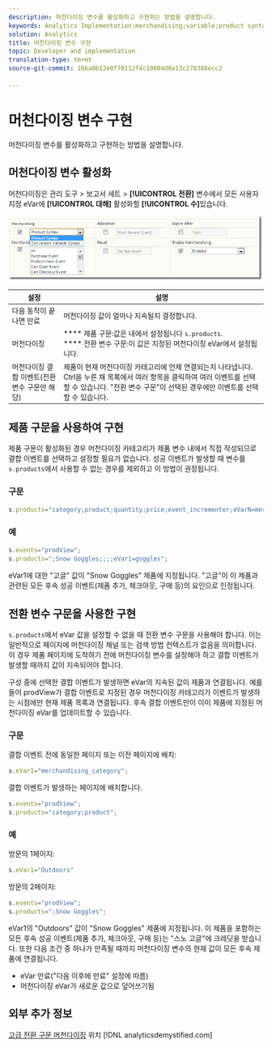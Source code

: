 ```yaml
---
description: 머천다이징 변수를 활성화하고 구현하는 방법을 설명합니다.
keywords: Analytics Implementation;merchandising;variable;product syntax;Conversion Variable Syntax;s.products
solution: Analytics
title: 머천다이징 변수 구현
topic: Developer and implementation
translation-type: tm+mt
source-git-commit: 16ba0b12e0f70112f4c10804d0a13c278388ecc2

---
```



# 머천다이징 변수 구현

머천다이징 변수를 활성화하고 구현하는 방법을 설명합니다.

## 머천다이징 변수 활성화

머천다이징은 관리 도구 &gt; 보고서 세트 &gt; **[!UICONTROL 전환]** 변수에서 모든 사용자 지정 eVar에 **[!UICONTROL 대해]** 활성화할 **[!UICONTROL 수]**&#x200B;있습니다.

![](assets/merch-enable.png)

| 설정 | 설명 |
|--- |--- |
| 다음 동작이 끝나면 만료 | 머천다이징 값이 얼마나 지속될지 결정합니다. |
| 머천다이징 | **** 제품 구문:값은 내에서 설정됩니다 `s.products`.<br>**** 전환 변수 구문:이 값은 지정된 머천다이징 eVar에서 설정됩니다. |
| 머천다이징 결합 이벤트(전환 변수 구문만 해당) | 제품이 현재 머천다이징 카테고리에 언제 연결되는지 나타냅니다. Ctrl을 누른 채 목록에서 여러 항목을 클릭하여 여러 이벤트를 선택할 수 있습니다. "전환 변수 구문"이 선택된 경우에만 이벤트를 선택할 수 있습니다. |

## 제품 구문을 사용하여 구현

제품 구문이 활성화된 경우 머천다이징 카테고리가 제품 변수 내에서 직접 작성되므로 결합 이벤트를 선택하고 설정할 필요가 없습니다. 성공 이벤트가 발생할 때 변수를 `s.products`에서 사용할 수 없는 경우를 제외하고 이 방법이 권장됩니다.

### 구문

```js
s.products="category;product;quantity;price;event_incrementer;eVarN=merch_category|eVarM=merch_category2";
```

### 예

```js
s.events="prodView";
s.products=";Snow Goggles;;;;eVar1=goggles";
```

eVar1에 대한 "고글" 값이 "Snow Goggles" 제품에 지정됩니다. "고글"이 이 제품과 관련된 모든 후속 성공 이벤트(제품 추가, 체크아웃, 구매 등)의 요인으로 인정됩니다.

## 전환 변수 구문을 사용한 구현

`s.products`에서 eVar 값을 설정할 수 없을 때 전환 변수 구문을 사용해야 합니다. 이는 일반적으로 페이지에 머천다이징 채널 또는 검색 방법 컨텍스트가 없음을 의미합니다. 이 경우 제품 페이지에 도착하기 전에 머천다이징 변수를 설정해야 하고 결합 이벤트가 발생할 때까지 값이 지속되어야 합니다.

구성 중에 선택한 결합 이벤트가 발생하면 eVar의 지속된 값이 제품과 연결됩니다. 예를 들어 prodView가 결합 이벤트로 지정된 경우 머천다이징 카테고리가 이벤트가 발생하는 시점에만 현재 제품 목록과 연결됩니다. 후속 결합 이벤트만이 이미 제품에 지정된 머천다이징 eVar를 업데이트할 수 있습니다.

### 구문

결합 이벤트 전에 동일한 페이지 또는 이전 페이지에 배치:

```js
s.eVar1="merchandising_category";
```

결합 이벤트가 발생하는 페이지에 배치합니다.

```js
s.events="prodView";
s.products="category;product";
```

### 예

방문의 1페이지:

```js
s.eVar1="Outdoors"
```

방문의 2페이지:

```js
s.events="prodView";
s.products=";Snow Goggles";
```

eVar1의 "Outdoors" 값이 "Snow Goggles" 제품에 지정됩니다. 이 제품을 포함하는 모든 후속 성공 이벤트(제품 추가, 체크아웃, 구매 등)는 "스노 고글"에 크레딧을 받습니다. 또한 다음 조건 중 하나가 만족될 때까지 머천다이징 변수의 현재 값이 모든 후속 제품에 연결됩니다.

* eVar 만료("다음 이후에 만료" 설정에 따름)
* 머천다이징 eVar가 새로운 값으로 덮어쓰기됨

## 외부 추가 정보

[고급 전환 구문 머천다이징](https://analyticsdemystified.com/adobe-analytics/advanced-conversion-syntax-merchandising/) 위치 [!DNL analyticsdemystified.com]
